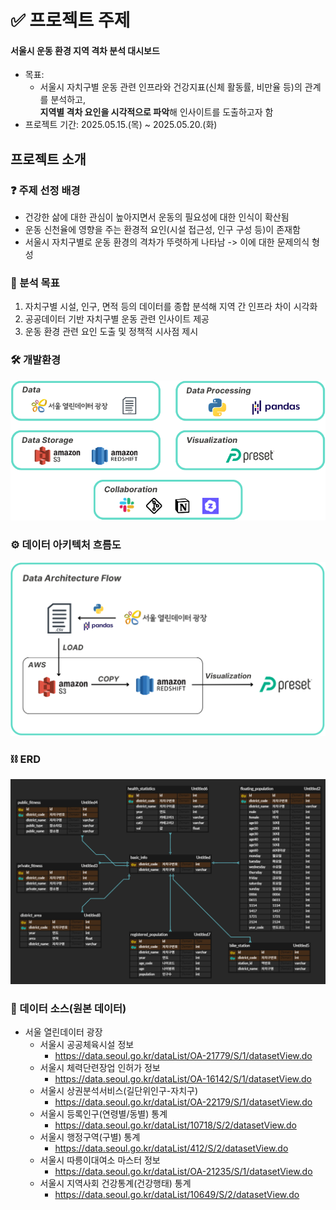 # ✅ 프로젝트 주제
#### **서울시 운동 환경 지역 격차 분석 대시보드**
- 목표:
    - 서울시 자치구별 운동 관련 인프라와 건강지표(신체 활동률, 비만율 등)의 관계를 분석하고,</br>
      **지역별 격차 요인을 시각적으로 파악**해 인사이트를 도출하고자 함
- 프로젝트 기간: 2025.05.15.(목) ~ 2025.05.20.(화) 

## 프로젝트 소개
### ❓ 주제 선정 배경
- 건강한 삶에 대한 관심이 높아지면서 운동의 필요성에 대한 인식이 확산됨
- 운동 신천율에 영향을 주는 환경적 요인(시설 접근성, 인구 구성 등)이 존재함
- 서울시 자치구별로 운동 환경의 격차가 뚜렷하게 나타남 -> 이에 대한 문제의식 형성

### 🎯 분석 목표
1. 자치구별 시설, 인구, 면적 등의 데이터를 종합 분석해 지역 간 인프라 차이 시각화
2. 공공데이터 기반 자치구별 운동 관련 인사이트 제공
3. 운동 환경 관련 요인 도출 및 정책적 시사점 제시

### 🛠️ 개발환경
![개발환경](dev_tool.png)

### ⚙️ 데이터 아키텍처 흐름도
![데이터 아키텍처 흐름도](Data_Architecture_Flow.png)

### ⛓️ ERD
![ERD 이미지](erd/erd.png)

### 🔗 데이터 소스(원본 데이터)
- 서울 열린데이터 광장
    - 서울시 공공체육시설 정보
        - https://data.seoul.go.kr/dataList/OA-21779/S/1/datasetView.do
    - 서울시 체력단련장업 인허가 정보
        - https://data.seoul.go.kr/dataList/OA-16142/S/1/datasetView.do 
    - 서울시 상권분석서비스(길단위인구-자치구)
        - https://data.seoul.go.kr/dataList/OA-22179/S/1/datasetView.do 
    - 서울시 등록인구(연령별/동별) 통계
        - https://data.seoul.go.kr/dataList/10718/S/2/datasetView.do
    - 서울시 행정구역(구별) 통계
        - https://data.seoul.go.kr/dataList/412/S/2/datasetView.do
    - 서울시 따릉이대여소 마스터 정보
        - https://data.seoul.go.kr/dataList/OA-21235/S/1/datasetView.do
    - 서울시 지역사회 건강통계(건강행태) 통계
        - https://data.seoul.go.kr/dataList/10649/S/2/datasetView.do


